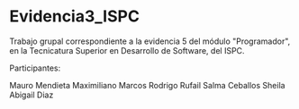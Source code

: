 # Evidencia3_ISPC
Trabajo grupal correspondiente a la evidencia 5 del módulo "Programador", en la Tecnicatura Superior en Desarrollo de Software, del ISPC.

Participantes:

Mauro Mendieta
Maximiliano Marcos
Rodrigo Rufail
Salma Ceballos
Sheila Abigail Diaz